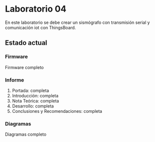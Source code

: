 # Laboratorio 04

En este laboratorio se debe crear un sismógrafo con transmisión serial y comunicación iot con ThingsBoard.

## Estado actual

### Firmware
Firmware completo


### Informe

1. Portada: completa
2. Introducción: completa
3. Nota Teórica: completa
4. Desarrollo: completa
5. Conclusiones y Recomendaciones: completa

### Diagramas

Diagramas completo
